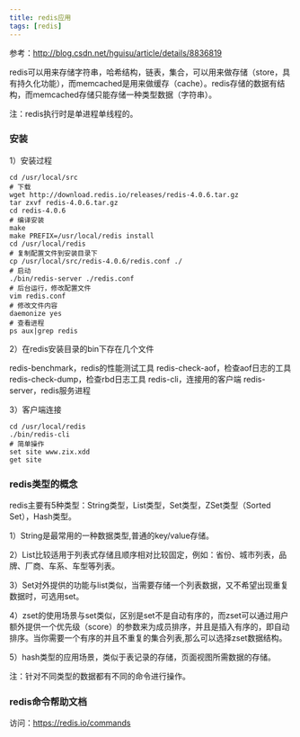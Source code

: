 ```yaml
---
title: redis应用
tags: [redis]
---
```


参考：http://blog.csdn.net/hguisu/article/details/8836819

redis可以用来存储字符串，哈希结构，链表，集合，可以用来做存储（store，具有持久化功能），而memcached是用来做缓存（cache）。redis存储的数据有结构，而memcached存储只能存储一种类型数据（字符串）。 

注：redis执行时是单进程单线程的。

### 安装

1）安装过程

```
cd /usr/local/src
# 下载
wget http://download.redis.io/releases/redis-4.0.6.tar.gz
tar zxvf redis-4.0.6.tar.gz
cd redis-4.0.6
# 编译安装
make
make PREFIX=/usr/local/redis install
cd /usr/local/redis
# 复制配置文件到安装目录下
cp /usr/local/src/redis-4.0.6/redis.conf ./
# 启动
./bin/redis-server ./redis.conf
# 后台运行，修改配置文件
vim redis.conf
# 修改文件内容
daemonize yes
# 查看进程
ps aux|grep redis
```

2）在redis安装目录的bin下存在几个文件

redis-benchmark，redis的性能测试工具
redis-check-aof，检查aof日志的工具
redis-check-dump，检查rbd日志工具
redis-cli，连接用的客户端
redis-server，redis服务进程

3）客户端连接

```
cd /usr/local/redis
./bin/redis-cli
# 简单操作
set site www.zix.xdd
get site
```

### redis类型的概念

redis主要有5种类型：String类型，List类型，Set类型，ZSet类型（Sorted Set），Hash类型。

1）String是最常用的一种数据类型,普通的key/value存储。

2）List比较适用于列表式存储且顺序相对比较固定，例如：省份、城市列表，品牌、厂商、车系、车型等列表。

3）Set对外提供的功能与list类似，当需要存储一个列表数据，又不希望出现重复数据时，可选用set。

4）zset的使用场景与set类似，区别是set不是自动有序的，而zset可以通过用户额外提供一个优先级（score）的参数来为成员排序，并且是插入有序的，即自动排序。当你需要一个有序的并且不重复的集合列表,那么可以选择zset数据结构。

5）hash类型的应用场景，类似于表记录的存储，页面视图所需数据的存储。

注：针对不同类型的数据都有不同的命令进行操作。

### redis命令帮助文档

访问：https://redis.io/commands